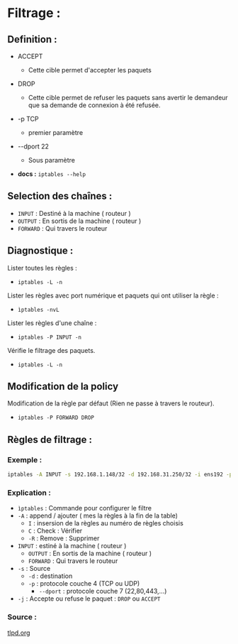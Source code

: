 # Filtrage :

## Definition  :

- ACCEPT
    - Cette cible permet d'accepter les paquets
- DROP
    - Cette cible permet de refuser les paquets sans avertir le demandeur que sa demande de connexion à été refusée.

- -p TCP 
    - premier paramètre
- --dport 22
    - Sous paramètre

  
- **docs :** `iptables --help`

## Selection des chaînes :

- `INPUT` : Destiné à la machine ( routeur )
- `OUTPUT` : En sortis de la machine ( routeur )
- `FORWARD` : Qui travers le routeur

## Diagnostique :

Lister toutes les règles :

- `iptables -L -n`

Lister les règles avec port numérique et paquets qui ont utiliser la règle :

- `ìptables -nvL`
  
Lister les règles d'une chaîne :

- `iptables -P INPUT -n`

Vérifie le filtrage des paquets.

- `iptables -L -n` 
  
## Modification de la policy
  
Modification de la règle par défaut (Rien ne passe à travers le routeur).
  
  - `iptables -P FORWARD DROP`


## Règles de filtrage : 

### Exemple :

```bash
iptables -A INPUT -s 192.168.1.148/32 -d 192.168.31.250/32 -i ens192 -p TCP --dport 22 -j accept
```


### Explication  :

- `ìptables` : Commande pour configurer le filtre
- `-A` : append / ajouter ( mes la règles à la fin de la table)
    - `I` : insersion de la règles au numéro de règles choisis
    - `C` : Check : Vérifier
    - `-R` : Remove : Supprimer
- `INPUT` : estiné à la machine ( routeur )
    - `OUTPUT` : En sortis de la machine ( routeur )
    - `FORWARD` : Qui travers le routeur
- `-s` : Source
    - `-d` : destination
    - `-p` : protocole couche 4 (TCP ou UDP)
        - `--dport` : protocole couche 7 (22,80,443,...)
- `-j` : Accepte ou refuse le paquet : `DROP` ou `ACCEPT` 
  
### Source :

[tlpd.org](https://tldp.org/pub/Linux/docs/HOWTO/translations/fr/html-1page/Masquerading-Simple-HOWTO.html)
